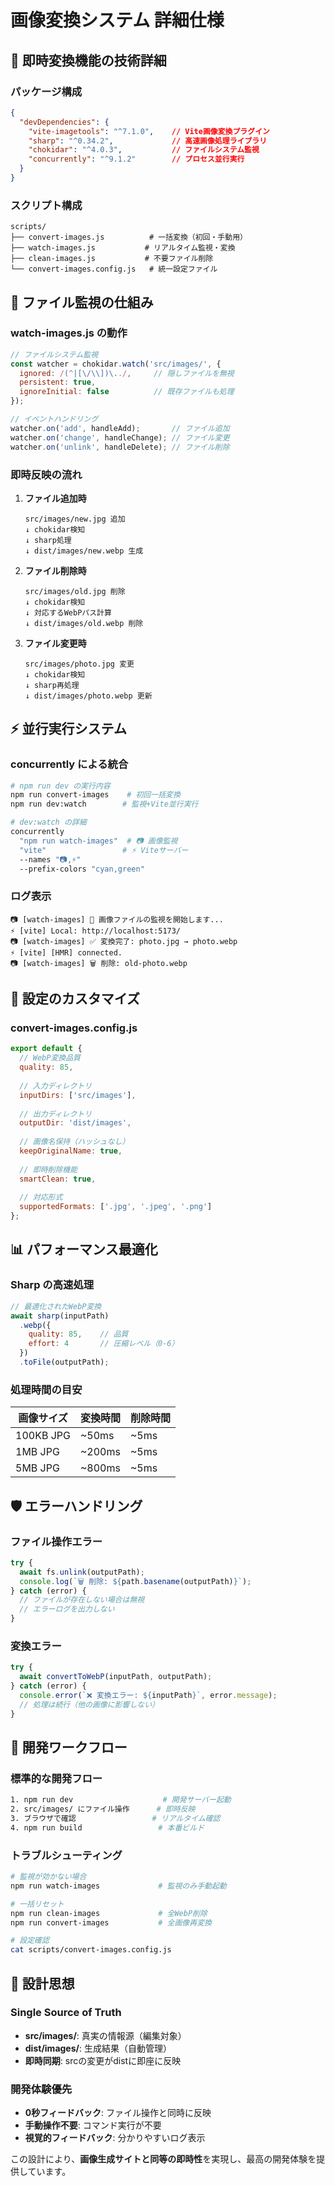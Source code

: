 # 画像変換システム 詳細仕様

## 🚀 即時変換機能の技術詳細

### パッケージ構成

```json
{
  "devDependencies": {
    "vite-imagetools": "^7.1.0",    // Vite画像変換プラグイン
    "sharp": "^0.34.2",             // 高速画像処理ライブラリ
    "chokidar": "^4.0.3",           // ファイルシステム監視
    "concurrently": "^9.1.2"        // プロセス並行実行
  }
}
```

### スクリプト構成

```
scripts/
├── convert-images.js          # 一括変換（初回・手動用）
├── watch-images.js           # リアルタイム監視・変換
├── clean-images.js           # 不要ファイル削除
└── convert-images.config.js   # 統一設定ファイル
```

## 📁 ファイル監視の仕組み

### watch-images.js の動作

```javascript
// ファイルシステム監視
const watcher = chokidar.watch('src/images/', {
  ignored: /(^|[\/\\])\../,     // 隠しファイルを無視
  persistent: true,
  ignoreInitial: false          // 既存ファイルも処理
});

// イベントハンドリング
watcher.on('add', handleAdd);       // ファイル追加
watcher.on('change', handleChange); // ファイル変更
watcher.on('unlink', handleDelete); // ファイル削除
```

### 即時反映の流れ

1. **ファイル追加時**
   ```
   src/images/new.jpg 追加
   ↓ chokidar検知
   ↓ sharp処理
   ↓ dist/images/new.webp 生成
   ```

2. **ファイル削除時**
   ```
   src/images/old.jpg 削除
   ↓ chokidar検知
   ↓ 対応するWebPパス計算
   ↓ dist/images/old.webp 削除
   ```

3. **ファイル変更時**
   ```
   src/images/photo.jpg 変更
   ↓ chokidar検知
   ↓ sharp再処理
   ↓ dist/images/photo.webp 更新
   ```

## ⚡ 並行実行システム

### concurrently による統合

```bash
# npm run dev の実行内容
npm run convert-images    # 初回一括変換
npm run dev:watch        # 監視+Vite並行実行

# dev:watch の詳細
concurrently 
  "npm run watch-images"  # 📷 画像監視
  "vite"                 # ⚡ Viteサーバー
  --names "📷,⚡" 
  --prefix-colors "cyan,green"
```

### ログ表示

```
📷 [watch-images] 👀 画像ファイルの監視を開始します...
⚡ [vite] Local: http://localhost:5173/
📷 [watch-images] ✅ 変換完了: photo.jpg → photo.webp
⚡ [vite] [HMR] connected.
📷 [watch-images] 🗑️ 削除: old-photo.webp
```

## 🔧 設定のカスタマイズ

### convert-images.config.js

```javascript
export default {
  // WebP変換品質
  quality: 85,
  
  // 入力ディレクトリ
  inputDirs: ['src/images'],
  
  // 出力ディレクトリ  
  outputDir: 'dist/images',
  
  // 画像名保持（ハッシュなし）
  keepOriginalName: true,
  
  // 即時削除機能
  smartClean: true,
  
  // 対応形式
  supportedFormats: ['.jpg', '.jpeg', '.png']
};
```

## 📊 パフォーマンス最適化

### Sharp の高速処理

```javascript
// 最適化されたWebP変換
await sharp(inputPath)
  .webp({
    quality: 85,    // 品質
    effort: 4       // 圧縮レベル（0-6）
  })
  .toFile(outputPath);
```

### 処理時間の目安

| 画像サイズ | 変換時間 | 削除時間 |
|-----------|---------|---------|
| 100KB JPG | ~50ms   | ~5ms    |
| 1MB JPG   | ~200ms  | ~5ms    |
| 5MB JPG   | ~800ms  | ~5ms    |

## 🛡️ エラーハンドリング

### ファイル操作エラー

```javascript
try {
  await fs.unlink(outputPath);
  console.log(`🗑️ 削除: ${path.basename(outputPath)}`);
} catch (error) {
  // ファイルが存在しない場合は無視
  // エラーログを出力しない
}
```

### 変換エラー

```javascript
try {
  await convertToWebP(inputPath, outputPath);
} catch (error) {
  console.error(`❌ 変換エラー: ${inputPath}`, error.message);
  // 処理は続行（他の画像に影響しない）
}
```

## 🔄 開発ワークフロー

### 標準的な開発フロー

```bash
1. npm run dev                    # 開発サーバー起動
2. src/images/ にファイル操作      # 即時反映
3. ブラウザで確認                 # リアルタイム確認
4. npm run build                 # 本番ビルド
```

### トラブルシューティング

```bash
# 監視が効かない場合
npm run watch-images             # 監視のみ手動起動

# 一括リセット
npm run clean-images             # 全WebP削除
npm run convert-images           # 全画像再変換

# 設定確認
cat scripts/convert-images.config.js
```

## 🎯 設計思想

### Single Source of Truth

- **src/images/**: 真実の情報源（編集対象）
- **dist/images/**: 生成結果（自動管理）
- **即時同期**: srcの変更がdistに即座に反映

### 開発体験優先

- **0秒フィードバック**: ファイル操作と同時に反映
- **手動操作不要**: コマンド実行が不要
- **視覚的フィードバック**: 分かりやすいログ表示

この設計により、**画像生成サイトと同等の即時性**を実現し、最高の開発体験を提供しています。